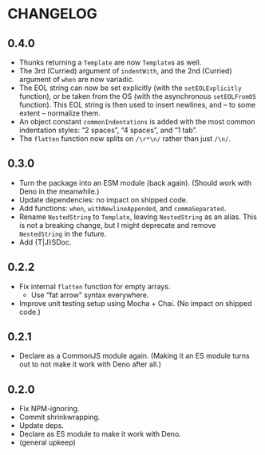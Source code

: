 # CHANGELOG

## 0.4.0

* Thunks returning a `Template` are now `Template`s as well.
* The 3rd (Curried) argument of `indentWith`, and the 2nd (Curried) argument of `when` are now variadic.
* The EOL string can now be set explicitly (with the `setEOLExplicitly` function), or be taken from the OS (with the asynchronous `setEOLFromOS` function). 
  This EOL string is then used to insert newlines, and – to some extent – normalize them.
* An object constant `commonIndentations` is added with the most common indentation styles: “2 spaces”, “4 spaces”, and “1 tab”.
* The `flatten` function now splits on `/\r*\n/` rather than just `/\n/`.


## 0.3.0

* Turn the package into an ESM module (back again).
  (Should work with Deno in the meanwhile.)
* Update dependencies: no impact on shipped code.
* Add functions: `when`, `withNewlineAppended`, and `commaSeparated`.
* Rename `NestedString` to `Template`, leaving `NestedString` as an alias.
  This is  not a breaking change, but I might deprecate and remove `NestedString` in the future.
* Add {T|J}SDoc.


## 0.2.2

* Fix internal `flatten` function for empty arrays.
  + Use “fat arrow” syntax everywhere.
* Improve unit testing setup using Mocha + Chai.
  (No impact on shipped code.)


## 0.2.1

* Declare as a CommonJS module again.
  (Making it an ES module turns out to not make it work with Deno after all.)


## 0.2.0

* Fix NPM-ignoring.
* Commit shrinkwrapping.
* Update deps.
* Declare as ES module to make it work with Deno.
* (general upkeep)

